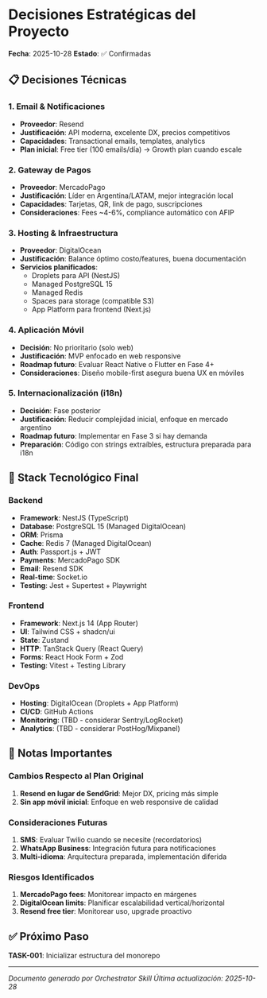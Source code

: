 # Decisiones Estratégicas del Proyecto

**Fecha**: 2025-10-28
**Estado**: ✅ Confirmadas

## 📋 Decisiones Técnicas

### 1. Email & Notificaciones
- **Proveedor**: Resend
- **Justificación**: API moderna, excelente DX, precios competitivos
- **Capacidades**: Transactional emails, templates, analytics
- **Plan inicial**: Free tier (100 emails/día) → Growth plan cuando escale

### 2. Gateway de Pagos
- **Proveedor**: MercadoPago
- **Justificación**: Líder en Argentina/LATAM, mejor integración local
- **Capacidades**: Tarjetas, QR, link de pago, suscripciones
- **Consideraciones**: Fees ~4-6%, compliance automático con AFIP

### 3. Hosting & Infraestructura
- **Proveedor**: DigitalOcean
- **Justificación**: Balance óptimo costo/features, buena documentación
- **Servicios planificados**:
  - Droplets para API (NestJS)
  - Managed PostgreSQL 15
  - Managed Redis
  - Spaces para storage (compatible S3)
  - App Platform para frontend (Next.js)

### 4. Aplicación Móvil
- **Decisión**: No prioritario (solo web)
- **Justificación**: MVP enfocado en web responsive
- **Roadmap futuro**: Evaluar React Native o Flutter en Fase 4+
- **Consideraciones**: Diseño mobile-first asegura buena UX en móviles

### 5. Internacionalización (i18n)
- **Decisión**: Fase posterior
- **Justificación**: Reducir complejidad inicial, enfoque en mercado argentino
- **Roadmap futuro**: Implementar en Fase 3 si hay demanda
- **Preparación**: Código con strings extraíbles, estructura preparada para i18n

## 🎯 Stack Tecnológico Final

### Backend
- **Framework**: NestJS (TypeScript)
- **Database**: PostgreSQL 15 (Managed DigitalOcean)
- **ORM**: Prisma
- **Cache**: Redis 7 (Managed DigitalOcean)
- **Auth**: Passport.js + JWT
- **Payments**: MercadoPago SDK
- **Email**: Resend SDK
- **Real-time**: Socket.io
- **Testing**: Jest + Supertest + Playwright

### Frontend
- **Framework**: Next.js 14 (App Router)
- **UI**: Tailwind CSS + shadcn/ui
- **State**: Zustand
- **HTTP**: TanStack Query (React Query)
- **Forms**: React Hook Form + Zod
- **Testing**: Vitest + Testing Library

### DevOps
- **Hosting**: DigitalOcean (Droplets + App Platform)
- **CI/CD**: GitHub Actions
- **Monitoring**: (TBD - considerar Sentry/LogRocket)
- **Analytics**: (TBD - considerar PostHog/Mixpanel)

## 📝 Notas Importantes

### Cambios Respecto al Plan Original
1. **Resend en lugar de SendGrid**: Mejor DX, pricing más simple
2. **Sin app móvil inicial**: Enfoque en web responsive de calidad

### Consideraciones Futuras
1. **SMS**: Evaluar Twilio cuando se necesite (recordatorios)
2. **WhatsApp Business**: Integración futura para notificaciones
3. **Multi-idioma**: Arquitectura preparada, implementación diferida

### Riesgos Identificados
1. **MercadoPago fees**: Monitorear impacto en márgenes
2. **DigitalOcean limits**: Planificar escalabilidad vertical/horizontal
3. **Resend free tier**: Monitorear uso, upgrade proactivo

## ✅ Próximo Paso
**TASK-001**: Inicializar estructura del monorepo

---

*Documento generado por Orchestrator Skill*
*Última actualización: 2025-10-28*
